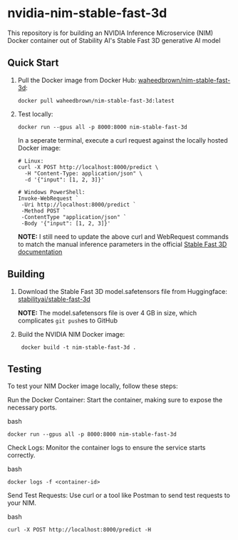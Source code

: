 ﻿# nvidia-nim-stable-fast-3d

This repository is for building an NVIDIA Inference Microservice (NIM) Docker container out of Stability AI's Stable Fast 3D generative AI model

## Quick Start
1. Pull the Docker image from Docker Hub: [waheedbrown/nim-stable-fast-3d](https://hub.docker.com/repository/docker/waheedbrown/nim-stable-fast-3d/general):
   ```
   docker pull waheedbrown/nim-stable-fast-3d:latest
   ```
2. Test locally:
   ```
   docker run --gpus all -p 8000:8000 nim-stable-fast-3d
   ```
   In a seperate terminal, execute a curl request against the locally hosted Docker image:
   ```
   # Linux:
   curl -X POST http://localhost:8000/predict \
     -H "Content-Type: application/json" \
     -d '{"input": [1, 2, 3]}'
   ```
   ```
   # Windows PowerShell:
   Invoke-WebRequest `
    -Uri http://localhost:8000/predict `
    -Method POST `
    -ContentType "application/json" `
    -Body '{"input": [1, 2, 3]}'
   ```
   **NOTE:** I still need to update the above curl and WebRequest commands to match the manual inference parameters in the official [Stable Fast 3D documentation](https://github.com/Stability-AI/stable-fast-3d?tab=readme-ov-file#manual-inference)

## Building
1. Download the Stable Fast 3D model.safetensors file from Huggingface: [stabilityai/stable-fast-3d](https://huggingface.co/stabilityai/stable-fast-3d)

   **NOTE:** The model.safetensors file is over 4 GB in size, which complicates `git push`es to GitHub

2. Build the NVIDIA NIM Docker image:
   ```
    docker build -t nim-stable-fast-3d .
   ```

## Testing
To test your NIM Docker image locally, follow these steps:

Run the Docker Container: Start the container, making sure to expose the necessary ports.

bash
```
docker run --gpus all -p 8000:8000 nim-stable-fast-3d
```

Check Logs: Monitor the container logs to ensure the service starts correctly.

bash
```
docker logs -f <container-id>
```

Send Test Requests: Use curl or a tool like Postman to send test requests to your NIM.

bash
```
curl -X POST http://localhost:8000/predict -H
```
